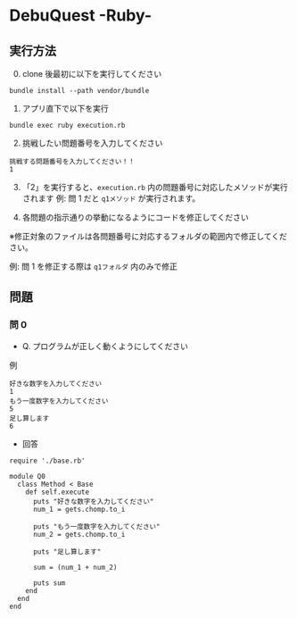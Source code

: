 # DebuQuest -Ruby-

## 実行方法

0. clone 後最初に以下を実行してください

```
bundle install --path vendor/bundle
```

1. アプリ直下で以下を実行

```
bundle exec ruby execution.rb
```

2. 挑戦したい問題番号を入力してください

```
挑戦する問題番号を入力してください！！
1
```

3. 「2」を実行すると、`execution.rb` 内の問題番号に対応したメソッドが実行されます
   例: 問 1 だと `q1メソッド` が実行されます。

4. 各問題の指示通りの挙動になるようにコードを修正してください

※修正対象のファイルは各問題番号に対応するフォルダの範囲内で修正してください。

例: 問 1 を修正する際は `q1フォルダ` 内のみで修正

## 問題

### 問 0

- Q. プログラムが正しく動くようにしてください

例

```
好きな数字を入力してください
1
もう一度数字を入力してください
5
足し算します
6
```

- 回答

```
require './base.rb'

module Q0
  class Method < Base
    def self.execute
      puts "好きな数字を入力してください"
      num_1 = gets.chomp.to_i

      puts "もう一度数字を入力してください"
      num_2 = gets.chomp.to_i

      puts "足し算します"

      sum = (num_1 + num_2)

      puts sum
    end
  end
end

```
